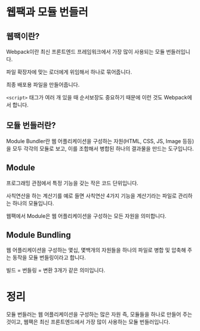 # 웹팩과 모듈 번들러

## 웹팩이란?

Webpack이란 최신 프론트엔드 프레임워크에서 가장 많이 사용되는 모듈 번들러입니다.

파일 확장자에 맞는 로더에게 위임해서 하나로 묶어줍니다.

최종 배포용 파일을 만들어줍니다.

`<script>` 태그가 여러 개 있을 때 순서보장도 중요하기 때문에 이런 것도 Webpack에서 합니다.

## 모듈 번들러란?

Module Bundler란 웹 어플리케이션을 구성하는 자원(HTML, CSS, JS, Image 등등)을 모두 각각의 모듈로 보고, 이를 조합해서 병합된 하나의 결과물을 만드는 도구입니다.

## Module

프로그래밍 관점에서 특정 기능을 갖는 작은 코드 단위입니다.

사칙연산을 하는 계산기를 예로 들면 사칙연산 4가지 기능을 계산기라는 파일로 관리하는 하나의 모듈입니다.

웹팩에서 Module은 웹 어플리케이션을 구성하는 모든 자원을 의미합니다.

## Module Bundling

웹 어플리케이션을 구성하는 몇십, 몇백개의 자원들을 하나의 파일로 병합 및 압축해 주는 동작을 모듈 번들링이라고 합니다.

빌드 = 번들링 = 변환 3개가 같은 의미입니다.

# 정리

모듈 번들러는 웹 어플리케이션을 구성하는 많은 자원 즉, 모듈들을 하나로 만들어 주는 것이고, 웹팩은 최신 프론트엔드에서 가장 많이 사용하는 모듈 번들러입니다.